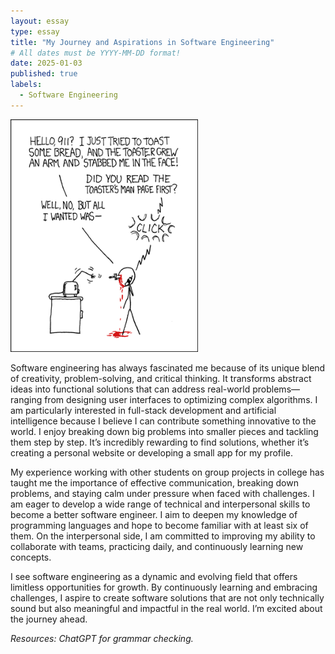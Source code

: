 ```yaml
---
layout: essay
type: essay
title: "My Journey and Aspirations in Software Engineering"
# All dates must be YYYY-MM-DD format!
date: 2025-01-03
published: true
labels:
  - Software Engineering
---
```


<img width="300px" class="rounded float-start pe-4" src="../img/smart-questions/rtfm.png">


Software engineering has always fascinated me because of its unique blend of creativity, problem-solving, and critical thinking. It transforms abstract ideas into functional solutions that can address real-world problems—ranging from designing user interfaces to optimizing complex algorithms. I am particularly interested in full-stack development and artificial intelligence because I believe I can contribute something innovative to the world. I enjoy breaking down big problems into smaller pieces and tackling them step by step. It’s incredibly rewarding to find solutions, whether it’s creating a personal website or developing a small app for my profile.

My experience working with other students on group projects in college has taught me the importance of effective communication, breaking down problems, and staying calm under pressure when faced with challenges. I am eager to develop a wide range of technical and interpersonal skills to become a better software engineer. I aim to deepen my knowledge of programming languages and hope to become familiar with at least six of them. On the interpersonal side, I am committed to improving my ability to collaborate with teams, practicing daily, and continuously learning new concepts.

I see software engineering as a dynamic and evolving field that offers limitless opportunities for growth. By continuously learning and embracing challenges, I aspire to create software solutions that are not only technically sound but also meaningful and impactful in the real world. I’m excited about the journey ahead.

<em>Resources: ChatGPT for grammar checking.</em>
